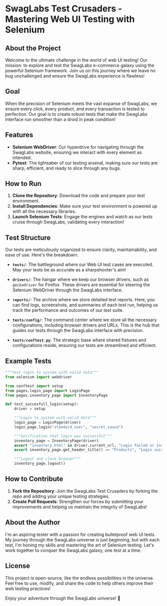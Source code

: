 # SwagLabs Test Crusaders - Mastering Web UI Testing with Selenium

## About the Project

Welcome to the ultimate challenge in the world of web UI testing! Our mission: to explore and test the SwagLabs e-commerce galaxy using the powerful Selenium framework. Join us on this journey where we leave no bug unchallenged and ensure the SwagLabs experience is flawless!

## Goal

When the precision of Selenium meets the vast expanse of SwagLabs, we ensure every click, every product, and every transaction is tested to perfection. Our goal is to create robust tests that make the SwagLabs interface run smoother than a droid in peak condition!

## Features

- **Selenium WebDriver**: Our hyperdrive for navigating through the SwagLabs website, ensuring we interact with every element as intended.
- **Pytest**: The lightsaber of our testing arsenal, making sure our tests are sharp, efficient, and ready to slice through any bugs.

## How to Run

1. **Clone the Repository**: Download the code and prepare your test environment.
2. **Install Dependencies**: Make sure your test environment is powered up with all the necessary libraries.
3. **Launch Selenium Tests**: Engage the engines and watch as our tests cruise through SwagLabs, validating every interaction!

## Test Structure

Our tests are meticulously organized to ensure clarity, maintainability, and ease of use. Here's the breakdown:

- **`tests/`**: The battleground where our Web UI test cases are executed. May your tests be as accurate as a sharpshooter's aim!

- **`drivers/`**: The hangar where we keep our browser drivers, such as `geckodriver` for Firefox. These drivers are essential for steering the Selenium WebDriver through the SwagLabs interface.

- **`reports/`**: The archive where we store detailed test reports. Here, you can find logs, screenshots, and summaries of each test run, helping us track the performance and outcomes of our test suite. 

- **`tests/config/`**: The command center where we store all the necessary configurations, including browser drivers and URLs. This is the hub that guides our tests through the SwagLabs interface with precision.

- **`tests/conftest.py`**: The strategic base where shared fixtures and configurations reside, ensuring our tests are streamlined and efficient.

## Example Tests

```python
"""Test login to system with valid data"""
from selenium import webdriver

from conftest import setup
from pages.login_page import LoginPage
from pages.inventory_page import InventoryPage

def test_succesfull_login(setup):
    driver = setup

    """Login to system with valid data"""
    login_page = LoginPage(driver)
    login_page.login("standard_user", "secret_sauce")

    """Verification that login was successful"""
    inventory_page = InventoryPage(driver)
    assert "inventory.html" in driver.current_url, "Login failed or incorrect page loaded"
    assert inventory_page.get_header_title() == "Products", "Login successful but incorrect page title"

    """Logout and close browser"""
    inventory_page.logout()
```

## How to Contribute

1. **Fork the Repository**: Join the SwagLabs Test Crusaders by forking the repo and adding your unique testing strategies.
2. **Create Pull Requests**: Strengthen our forces by submitting your improvements and helping us maintain the integrity of SwagLabs!

## About the Author

I'm an aspiring tester with a passion for creating bulletproof web UI tests. My journey through the SwagLabs universe is just beginning, but with each test, I'm honing my skills and mastering the art of Selenium testing. Let's work together to conquer the SwagLabs galaxy, one test at a time.

## License

This project is open-source, like the endless possibilities in the universe. Feel free to use, modify, and share the code to help others improve their web testing practices!

Enjoy your adventure through the SwagLabs universe! 🚀
